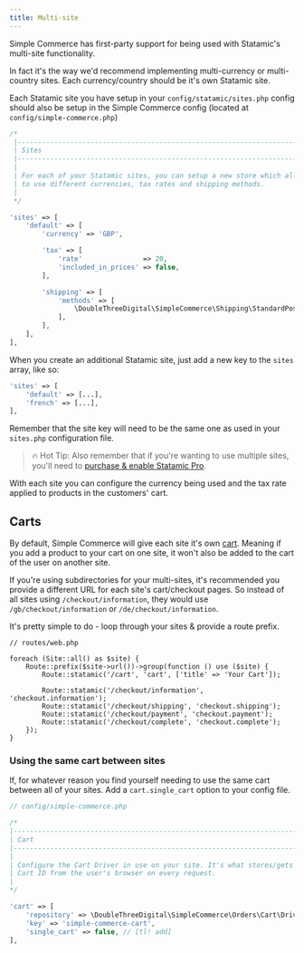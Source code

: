 ```yaml
---
title: Multi-site
---
```


Simple Commerce has first-party support for being used with Statamic's multi-site functionality.

In fact it's the way we'd recommend implementing multi-currency or multi-country sites. Each currency/country should be it's own Statamic site.

Each Statamic site you have setup in your `config/statamic/sites.php` config should also be setup in the Simple Commerce config (located at `config/simple-commerce.php`)

```php
/*
 |--------------------------------------------------------------------------
 | Sites
 |--------------------------------------------------------------------------
 |
 | For each of your Statamic sites, you can setup a new store which allows you
 | to use different currencies, tax rates and shipping methods.
 |
 */

'sites' => [
    'default' => [
        'currency' => 'GBP',

        'tax' => [
            'rate'               => 20,
            'included_in_prices' => false,
        ],

        'shipping' => [
            'methods' => [
                \DoubleThreeDigital\SimpleCommerce\Shipping\StandardPost::class,
            ],
        ],
    ],
],
```

When you create an additional Statamic site, just add a new key to the `sites` array, like so:

```php
'sites' => [
    'default' => [...],
    'french' => [...],
],
```

Remember that the site key will need to be the same one as used in your `sites.php` configuration file.

> 🔥 Hot Tip: Also remember that if you're wanting to use multiple sites, you'll need to [purchase & enable Statamic Pro](https://statamic.dev/licensing).

With each site you can configure the currency being used and the tax rate applied to products in the customers' cart.

## Carts

By default, Simple Commerce will give each site it's own [cart](/cart-and-orders). Meaning if you add a product to your cart on one site, it won't also be added to the cart of the user on another site.

If you're using subdirectories for your multi-sites, it's recommended you provide a different URL for each site's cart/checkout pages. So instead of all sites using `/checkout/information`, they would use `/gb/checkout/information` or `/de/checkout/information`.

It's pretty simple to do - loop through your sites & provide a route prefix.

```
// routes/web.php

foreach (Site::all() as $site) {
    Route::prefix($site->url())->group(function () use ($site) {
        Route::statamic('/cart', 'cart', ['title' => 'Your Cart']);

        Route::statamic('/checkout/information', 'checkout.information');
        Route::statamic('/checkout/shipping', 'checkout.shipping');
        Route::statamic('/checkout/payment', 'checkout.payment');
        Route::statamic('/checkout/complete', 'checkout.complete');
    });
}
```

### Using the same cart between sites

If, for whatever reason you find yourself needing to use the same cart between all of your sites. Add a `cart.single_cart` option to your config file.

```php
// config/simple-commerce.php

/*
|--------------------------------------------------------------------------
| Cart
|--------------------------------------------------------------------------
|
| Configure the Cart Driver in use on your site. It's what stores/gets the
| Cart ID from the user's browser on every request.
|
*/

'cart' => [
    'repository' => \DoubleThreeDigital\SimpleCommerce\Orders\Cart\Drivers\CookieDriver::class,
    'key' => 'simple-commerce-cart',
    'single_cart' => false, // [tl! add]
],
```
